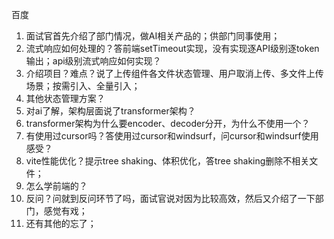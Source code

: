 百度
1. 面试官首先介绍了部门情况，做AI相关产品的；供部门同事使用；
2. 流式响应如何处理的？答前端setTimeout实现，没有实现逐API级别逐token输出；api级别流式响应如何实现？
3. 介绍项目？难点？说了上传组件各文件状态管理、用户取消上传、多文件上传场景；按需引入、全量引入；
4. 其他状态管理方案？
5. 对ai了解，架构层面说了transformer架构？
6. transformer架构为什么要encoder、decoder分开，为什么不使用一个？
7. 有使用过cursor吗？答使用过cursor和windsurf，问cursor和windsurf使用感受？
8. vite性能优化？提示tree shaking、体积优化，答tree shaking删除不相关文件；
9. 怎么学前端的？
10. 反问？问就到反问环节了吗，面试官说对因为比较高效，然后又介绍了一下部门，感觉有戏；
11. 还有其他的忘了；
